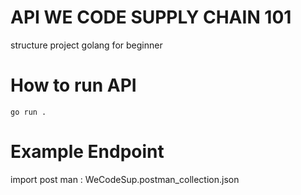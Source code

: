 # API WE CODE SUPPLY CHAIN 101
structure project golang for beginner

# How to run API
``
go run .
``

# Example Endpoint 
import post man : WeCodeSup.postman_collection.json
